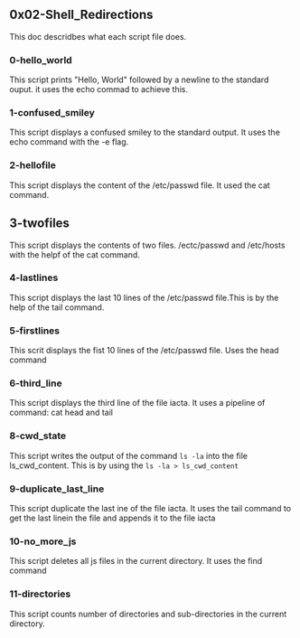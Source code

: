 ## 0x02-Shell_Redirections
This doc descridbes what each script file does.

### 0-hello_world
This script prints "Hello, World" followed by a newline to the standard ouput. it uses the echo commad to achieve this.

### 1-confused_smiley
This script displays a confused smiley to the standard output. It uses the echo command with the -e flag.

### 2-hellofile
This script displays the content of the /etc/passwd file. It used the cat command.

## 3-twofiles
This script displays the contents of two files. /ectc/passwd and /etc/hosts with the helpf of the cat command.

### 4-lastlines
This script displays the last 10 lines of the /etc/passwd file.This is by the help of the tail command.

### 5-firstlines
This scrit displays the fist 10 lines of the /etc/passwd file. Uses the head command

### 6-third_line
This script displays the third line of the file iacta. It uses a pipeline of command: cat head and tail

### 8-cwd_state
This script writes the output of the command `ls -la` into the file ls_cwd_content. This is by using the `ls -la > ls_cwd_content`

### 9-duplicate_last_line
This script duplicate the last ine of the file iacta. It uses the tail command to get the last linein the file and appends it to the file iacta

### 10-no_more_js
This script deletes all js files in the current directory. It uses the find command 

### 11-directories
This script counts number of directories and sub-directories in the current directory.
